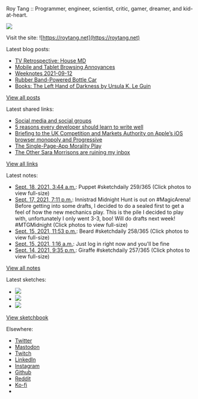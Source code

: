 Roy Tang :: Programmer, engineer, scientist, critic, gamer, dreamer, and kid-at-heart.

![](https://roytang.net/static/img/profile.jpg)

Visit the site: ![https://roytang.net](https://roytang.net)

Latest blog posts:

- [TV Retrospective: House MD](https://roytang.net/2021/09/house/)
- [Mobile and Tablet Browsing Annoyances](https://roytang.net/2021/09/mobile-tablet-annoyances/)
- [Weeknotes 2021-09-12](https://roytang.net/2021/09/weeknotes-2021-09-12/)
- [Rubber Band-Powered Bottle Car](https://roytang.net/2021/09/rubber-band-bottle-car/)
- [Books: The Left Hand of Darkness by Ursula K. Le Guin](https://roytang.net/2021/09/lhod/)

[View all posts](https://roytang.net/blog)

Latest shared links:

- [Social media and social groups](https://roytang.net/2021/09/social-media-and-social-groups/)
- [5 reasons every developer should learn to write well](https://roytang.net/2021/09/5-reasons-every-developer-should-learn-to-write-well/)
- [Briefing to the UK Competition and Markets Authority on Apple’s iOS browser monopoly and Progressive](https://roytang.net/2021/09/e70d9944158e48f21f45880e61981adc/)
- [The Single-Page-App Morality Play](https://roytang.net/2021/09/the-single-page-app-morality-play/)
- [The Other Sara Morrisons are ruining my inbox](https://roytang.net/2021/09/the-other-sara-morrisons-are-ruining-my-inbox/)

[View all links](https://roytang.net/links)

Latest notes:

- [Sept. 18, 2021, 3:44 a.m.](https://roytang.net/2021/09/1438952030811262979/): Puppet #sketchdaily 259/365 (Click photos to view full-size)
- [Sept. 17, 2021, 7:11 p.m.](https://roytang.net/2021/09/1438822790975483908/): Innistrad Midnight Hunt is out on #MagicArena! Before getting into some drafts, I decided to do a sealed first to get a feel of how the new mechanics play. This is the pile I decided to play with, unfortunately I only went 3-3, boo! Will do drafts next week! #MTGMidnight (Click photos to view full-size)
- [Sept. 15, 2021, 11:53 p.m.](https://roytang.net/2021/09/1438169156013023239/): Beard #sketchdaily 258/365 (Click photos to view full-size)
- [Sept. 15, 2021, 1:16 a.m.](https://roytang.net/2021/09/hcucto5/): Just log in right now and you&#x27;ll be fine
- [Sept. 14, 2021, 9:35 p.m.](https://roytang.net/2021/09/1437772003247894545/): Giraffe #sketchdaily 257/365 (Click photos to view full-size)

[View all notes](https://roytang.net/notes)

Latest sketches:


- ![](https://roytang.net/media/cache/1e/83/1e835b7386efc1e76fb667b57f9dbbe7.jpg)
- ![](https://roytang.net/media/cache/26/c1/26c1502ee4289262dff76c7da2a2d282.jpg)
- ![](https://roytang.net/media/cache/a3/e4/a3e44816f32918ece310e308b6531be7.jpg)

[View sketchbook](https://roytang.net/albums/sketchbook)


Elsewhere:

- [Twitter](https://twitter.com/roytang)
- [Mastodon](https://mastodon.technology/@roytang)
- [Twitch](https://twitch.tv/twitchyroy)
- [LinkedIn](https://www.linkedin.com/in/roytang)
- [Instagram](https://instagram.com/roytang0400)
- [Github](https://github.com/roytang)
- [Reddit](https://reddit.com/u/hungryroy)
- [Ko-fi](https://ko-fi.com/roytang)
- [](mailto:hello@roytang.net)